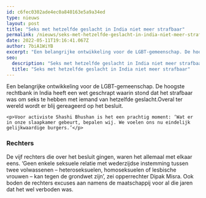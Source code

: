```yaml
---
id: c6fec0302ade4ec0a840163e5a9a34ed
type: nieuws
layout: post
title: "Seks met hetzelfde geslacht in India niet meer strafbaar"
permalink: /nieuws/seks-met-hetzelfde-geslacht-in-india-niet-meer-strafbaar/
date: 2022-05-11T19:16:41.067Z
author: 7biA1WiYB
excerpt: "Een belangrijke ontwikkeling voor de LGBT-gemeenschap. De hoogste rechtbank in India heeft een wet geschrapt waarin stond dat het strafbaar was om seks te hebben met iemand van hetzelfde geslacht.Overal ter wereld wordt er blij gereageerd op het besluit.  "
seo:
  description: "Seks met hetzelfde geslacht in India niet meer strafbaar"
  title: "Seks met hetzelfde geslacht in India niet meer strafbaar"
---
```

Een belangrijke ontwikkeling voor de LGBT-gemeenschap. De hoogste rechtbank in India heeft een wet geschrapt waarin stond dat het strafbaar was om seks te hebben met iemand van hetzelfde geslacht.Overal ter wereld wordt er blij gereageerd op het besluit.  

    <p>Voor activiste Shashi Bhushan is het een prachtig moment: ‘Wat er in onze slaapkamer gebeurt, bepalen wij. We voelen ons nu eindelijk gelijkwaardige burgers.’</p>
<h3>Rechters</h3>
<p>De vijf rechters die over het besluit gingen, waren het allemaal met elkaar eens. ‘Geen enkele seksuele relatie met wederzijdse instemming tussen twee volwassenen – heteroseksuelen, homoseksuelen of lesbische vrouwen – kan tegen de grondwet zijn’, zei opperrechter Dipak Misra. Ook boden de rechters excuses aan namens de maatschappij voor al die jaren dat het wel verboden was.</p>  
